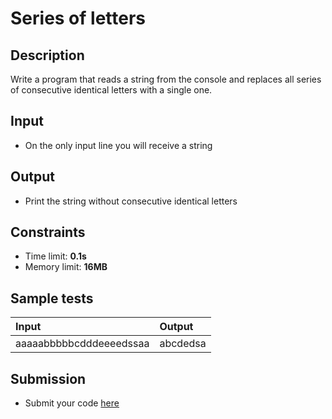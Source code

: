 # Series of letters

## Description
Write a program that reads a string from the console and replaces all series of consecutive identical letters with a single one.

## Input
- On the only input line you will receive a string

## Output
- Print the string without consecutive identical letters

## Constraints
- Time limit: **0.1s**
- Memory limit: **16MB**

## Sample tests

| Input | Output |
|:------|:-------|
| aaaaabbbbbcdddeeeedssaa | abcdedsa |

## Submission
- Submit your code [here](http://bgcoder.com/Contests/Compete/Index/320#9)

